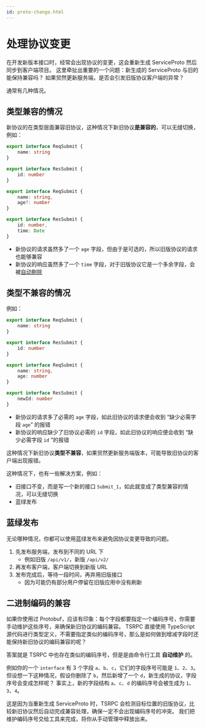 ```yaml
---
id: proto-change.html
---
```


# 处理协议变更

在开发新版本接口时，经常会出现协议的变更，这会重新生成 ServiceProto 然后同步到客户端项目。
这里牵扯出重要的一个问题：新生成的 ServiceProto 与旧的能保持兼容吗？
如果贸然更新服务端，是否会引发旧版协议客户端的异常？

通常有几种情况。

## 类型兼容的情况

新协议的在类型层面兼容旧协议，这种情况下新旧协议**是兼容的**，可以无缝切换，例如：

```ts title="旧协议"
export interface ReqSubmit {
    name: string
}

export interface ResSubmit {
    id: number
}
```

```ts title="新协议"
export interface ReqSubmit {
    name: string,
    age?: number
}

export interface ResSubmit {
    id: number,
    time: Date
}
```

- 新协议的请求虽然多了一个 `age` 字段，但由于是可选的，所以旧版协议的请求也能够兼容
- 新协议的响应虽然多了一个 `time` 字段，对于旧版协议它是一个多余字段，会被[自动剔除](../get-started/type-system.html#字段剔除)

## 类型不兼容的情况

例如：

```ts title="旧协议"
export interface ReqSubmit {
    name: string
}

export interface ResSubmit {
    id: number
}
```

```ts title="新协议"
export interface ReqSubmit {
    name: string,
    age: number
}

export interface ResSubmit {
    newId: number
}
```

- 新协议的请求多了必需的 `age` 字段，如此旧协议的请求便会收到 “缺少必需字段 `age`” 的报错
- 新协议的响应缺少了旧协议必需的 `id` 字段，如此旧协议的响应便会收到 “缺少必需字段 `id` ”的报错

这种情况下新旧协议**类型不兼容**，如果贸然更新服务端版本，可能导致旧协议的客户端出现报错。

这种情况下，也有一些解决方案，例如：

- 旧接口不变，而是写一个新的接口 `Submit_1`，如此就变成了类型兼容的情况，可以无缝切换
- 蓝绿发布

## 蓝绿发布

无论哪种情况，你都可以使用蓝绿发布来避免因协议变更导致的问题。

1. 先发布服务端，发布到不同的 URL 下
    - 例如旧版 `/api/v1/`，新版 `/api/v2/`
2. 再发布客户端，客户端切换到新版 URL
3. 发布完成后，等待一段时间，再弃用旧版接口
    - 因为可能仍有部分用户停留在旧版应用中没有刷新


## 二进制编码的兼容

如果你使用过 Protobuf，应该有印象：每个字段都要指定一个编码序号，你需要手动维护这些序号，来确保新旧协议的编码兼容。
TSRPC 直接使用 TypeScript 源代码进行类型定义，不需要指定类似的编码序号，那么是如何做到增减字段时还能保持新旧协议的编码兼容的呢？

答案就是 TSRPC 中也存在类似的编码序号，但是是由命令行工具 **自动维护** 的。

例如你的一个 `interface` 有 3 个字段 `a`、`b`、`c`，它们的字段序号可能是 `1`、`2`、`3`。
但设想一下这种情况，假设你删除了 `b`，然后新增了一个 `d`，新生成的协议，字段序号会变成怎样呢？
事实上，新的字段结构 `a`、`c`、`d` 的编码序号会被生成为 `1`、`3`、`4`。

这是因为当重新生成 ServiceProto 时，TSRPC 会检测目标位置的旧版协议，比较新旧协议然后自动完成兼容处理，确保一定不会出现编码序号的冲突。
我们把维护编码序号交给工具来完成，将你从手动管理中释放出来。